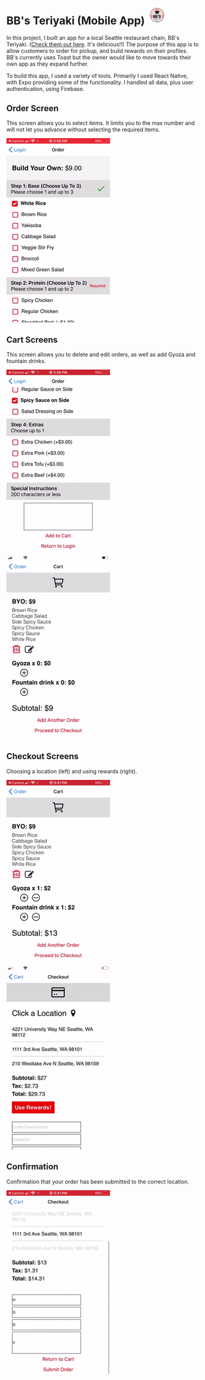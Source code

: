 # BB's Teriyaki (Mobile App) <img src="https://github.com/macrawford/bbs-teriyaki-app/blob/main/bbsteriyaki/BB_S.png" width="10%" height="10%">

In this project, I built an app for a local Seattle restaurant chain, BB's Teriyaki. ([Check them out here](https://bbsteriyaki.com/). It's delicious!!) The purpose of this app is to allow customers to order for pickup, and build rewards on their profiles. BB's currently uses Toast but the owner would like to move towards their own app as they expand further.

To build this app, I used a variety of tools. Primarily I used React Native, with Expo providing some of the functionality. I handled all data, plus user authentication, using Firebase.

## Order Screen

This screen allows you to select items. It limits you to the max number and will not let you advance without selecting the required items.

![Alt Text](https://github.com/macrawford/bbs-teriyaki-app/blob/main/order.gif "order")

## Cart Screens

This screen allows you to delete and edit orders, as well as add Gyoza and fountain drinks.

![Alt Text](https://github.com/macrawford/bbs-teriyaki-app/blob/main/cart1.gif "cart 1")
![Alt Text](https://github.com/macrawford/bbs-teriyaki-app/blob/main/cart2.gif "cart 2")

## Checkout Screens

Choosing a location (left) and using rewards (right).

![Alt Text](https://github.com/macrawford/bbs-teriyaki-app/blob/main/choosingLocation.gif "choosing location")
![Alt Text](https://github.com/macrawford/bbs-teriyaki-app/blob/main/rewards.gif "rewards")

## Confirmation

Confirmation that your order has been submitted to the correct location.

![Alt Text](https://github.com/macrawford/bbs-teriyaki-app/blob/main/confirmation.gif "confirmation")
